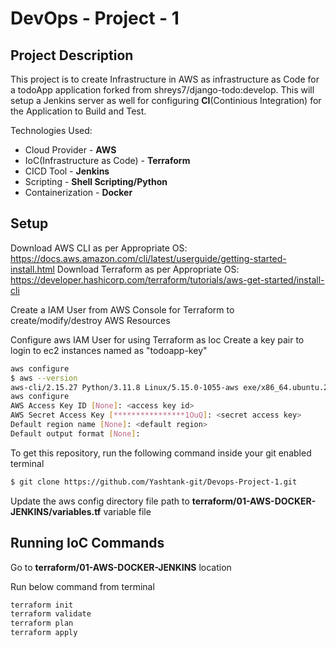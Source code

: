 # DevOps - Project - 1
## Project Description
This project is to create Infrastructure in AWS as infrastructure as Code  for a todoApp application forked from shreys7/django-todo:develop. This will setup a Jenkins server as well for configuring **CI**(Continious Integration) for the Application to Build and Test.

Technologies Used:
- Cloud Provider               - **AWS**
- IoC(Infrastructure as Code) - **Terraform**
- CICD Tool                    - **Jenkins**
- Scripting                    - **Shell Scripting/Python**
- Containerization             - **Docker**

## Setup

Download AWS CLI as per Appropriate OS: https://docs.aws.amazon.com/cli/latest/userguide/getting-started-install.html
Download Terraform as per Appropriate OS: https://developer.hashicorp.com/terraform/tutorials/aws-get-started/install-cli

Create a IAM User from AWS Console for Terraform to create/modify/destroy AWS Resources

Configure aws IAM User for using Terraform as Ioc
Create a key pair to login to ec2 instances named as "todoapp-key"

```bash
aws configure 
$ aws --version
aws-cli/2.15.27 Python/3.11.8 Linux/5.15.0-1055-aws exe/x86_64.ubuntu.20 prompt/off
aws configure
AWS Access Key ID [None]: <access key id>
AWS Secret Access Key [****************1OuQ]: <secret access key>
Default region name [None]: <default region>
Default output format [None]: 
```

To get this repository, run the following command inside your git enabled terminal
```bash
$ git clone https://github.com/Yashtank-git/Devops-Project-1.git
```
Update the aws config directory file path to **terraform/01-AWS-DOCKER-JENKINS/variables.tf** variable file

## Running IoC Commands

Go to **terraform/01-AWS-DOCKER-JENKINS** location

Run below command from terminal

```bash
terraform init
terraform validate
terraform plan
terraform apply
```


